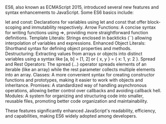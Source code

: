 ES6, also known as ECMAScript 2015, introduced several new features and syntax enhancements to JavaScript. Some ES6 basics include:

let and const: Declarations for variables using let and const that offer block-scoping and immutability respectively.
Arrow Functions: A concise syntax for writing functions using =>, providing more straightforward function definitions.
Template Literals: Strings enclosed in backticks (``) allowing interpolation of variables and expressions.
Enhanced Object Literals: Shorthand syntax for defining object properties and methods.
Destructuring: Extracting values from arrays or objects into distinct variables using a syntax like [a, b] = [1, 2] or { x, y } = { x: 1, y: 2 }.
Spread and Rest Operators: The spread (...) operator spreads elements of an iterable (like an array) while the rest parameter collects multiple elements into an array.
Classes: A more convenient syntax for creating constructor functions and prototypes, making it easier to work with objects and inheritance.
Promises: A standardized way of handling asynchronous operations, allowing better control over callbacks and avoiding callback hell.
Modules: A system for organizing and structuring code into smaller, reusable files, promoting better code organization and maintainability.

These features significantly enhanced JavaScript's readability, efficiency, and capabilities, making ES6 widely adopted among developers.
